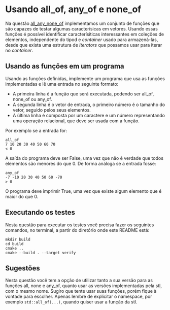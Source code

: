 # Usando all_of, any_of e none_of

Na questão [all_any_none_of](../) implementamos um conjunto de funções que são capazes de testar algumas caracterísicas em
vetores. Usando essas funções é possível identificar caracterísiticas interessantes em coleções de elementos, independente
do tipod e _container_ usado para armazená-las, desde que exista uma estrutura de _Iterators_ que possamos usar para iterar
no _container_.

## Usando as funções em um programa

Usando as funções definidas, implemente um programa que usa as funções implementadas e lê uma entrada no seguinte formato:

- A primeira linha é a função que será executada, podendo ser all_of, none_of ou any_of.
- A segunda linha é o vetor de entrada, o primeiro número é o tamanho do vetor, seguido pelos seus elementos.
- A última linha é composta por um caractere e um número representando uma operação relacional, que deve ser usada com a função.

Por exemplo se a entrada for:

```
all_of
7 10 20 30 40 50 60 70
< 0
```

A saída do programa deve ser False, uma vez que não é verdade que todos elementos são menores do que 0. De forma análoga
se a entrada fosse:

```
any_of
-7 -10 20 30 40 50 60 -70
> 0
```

O programa deve imprimir True, uma vez que existe algum elemento que é maior do que 0.

## Executando os testes

Nesta questão para executar os testes você precisa fazer os seguintes comandos, no terminal, a partir do diretório onde este README está:

```
mkdir build
cd build
cmake ..
cmake --build . --target verify
```

## Sugestões

Nesta questão você tem a opção de utilizar tanto a sua versão para as funções all, none e any_of, quanto usar as versões
implementadas pela stl, com o mesmo nome. Sugiro que tente usar suas funções, porém fique à vontade para escolher. Apenas
lembre de explicitar o namespace, por exemplo `std::all_of(...)`, quando quiser usar a função da stl.

